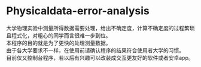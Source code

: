 # Physicaldata-error-analysis
大学物理实验中测量所得数据需要处理，给出不确定度，计算不确定度的过程繁琐且程式化，对粗心的同学而言很难一步到位。  
本程序的目的就是为了更快的处理测量数据。  
由于各大学要求不一样，在使用前请确认程序的结果符合使用者大学的习惯。  
目前仅又控制台程序，若以后有兴趣可以改装成交互更友好的软件或者安卓app。  
